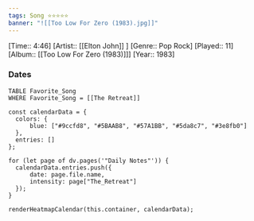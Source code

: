 ```yaml
---
tags: Song ⭐⭐⭐⭐⭐ 
banner: "![[Too Low For Zero (1983).jpg]]"
---
```

[Time:: 4:46]
[Artist:: [[Elton John]] ]
[Genre:: Pop Rock]
[Played:: 11]
[Album:: [[Too Low For Zero (1983)]]]
[Year:: 1983]
### Dates
````dataview
TABLE Favorite_Song
WHERE Favorite_Song = [[The Retreat]]
````

  ```dataviewjs
const calendarData = { 
	colors: { 
		blue: ["#9ccfd8", "#5BAAB8", "#57A1BB", "#5da8c7", "#3e8fb0"] 
	}, 
	entries: [] 
}; 

for (let page of dv.pages('"Daily Notes"')) { 
	calendarData.entries.push({ 
		date: page.file.name, 
		intensity: page["The_Retreat"]
	}); 
} 

renderHeatmapCalendar(this.container, calendarData);
```
